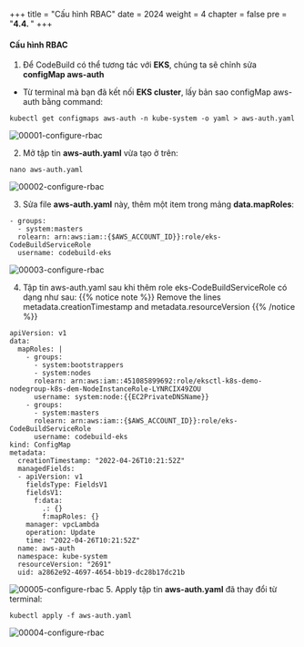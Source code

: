 +++
title = "Cấu hình RBAC"
date = 2024
weight = 4
chapter = false
pre = "<b>4.4. </b>"
+++

#### Cấu hình RBAC

1. Để CodeBuild có thể tương tác với **EKS**, chúng ta sẽ chỉnh sửa **configMap aws-auth**
- Từ terminal mà bạn đã kết nối **EKS cluster**, lấy bản sao configMap aws-auth bằng command:
```
kubectl get configmaps aws-auth -n kube-system -o yaml > aws-auth.yaml
```
![00001-configure-rbac](../images/4-Generate-Code-Pipeline/4-configure-rbac/00001-configure-rbac.png?width=90pc)

2. Mở tập tin **aws-auth.yaml** vừa tạo ở trên:
```
nano aws-auth.yaml
```
![00002-configure-rbac](../images/4-Generate-Code-Pipeline/4-configure-rbac/00002-configure-rbac.png?width=90pc)

3. Sửa file **aws-auth.yaml** này, thêm một item trong mảng **data.mapRoles**:
```
- groups:
  - system:masters
  rolearn: arn:aws:iam::{$AWS_ACCOUNT_ID}}:role/eks-CodeBuildServiceRole
  username: codebuild-eks

```
![00003-configure-rbac](../images/4-Generate-Code-Pipeline/4-configure-rbac/00003-configure-rbac.png?width=90pc)

4. Tập tin aws-auth.yaml sau khi thêm role eks-CodeBuildServiceRole có dạng như sau:
{{% notice note %}}
Remove the lines metadata.creationTimestamp and metadata.resourceVersion
{{% /notice %}}
```
apiVersion: v1
data:
  mapRoles: |
    - groups:
      - system:bootstrappers
      - system:nodes
      rolearn: arn:aws:iam::451085899692:role/eksctl-k8s-demo-nodegroup-k8s-dem-NodeInstanceRole-LYNRCIX49ZOU
      username: system:node:{{EC2PrivateDNSName}}
    - groups:
      - system:masters
      rolearn: arn:aws:iam::{$AWS_ACCOUNT_ID}}:role/eks-CodeBuildServiceRole
      username: codebuild-eks
kind: ConfigMap
metadata:
  creationTimestamp: "2022-04-26T10:21:52Z"
  managedFields:
  - apiVersion: v1
    fieldsType: FieldsV1
    fieldsV1:
      f:data:
        .: {}
        f:mapRoles: {}
    manager: vpcLambda
    operation: Update
    time: "2022-04-26T10:21:52Z"
  name: aws-auth
  namespace: kube-system
  resourceVersion: "2691"
  uid: a2862e92-4697-4654-bb19-dc28b17dc21b
```

![00005-configure-rbac](../images/4-Generate-Code-Pipeline/4-configure-rbac/00005-configure-rbac.png?width=90pc)
5. Apply tập tin **aws-auth.yaml** đã thay đổi từ terminal:
```
kubectl apply -f aws-auth.yaml
```

![00004-configure-rbac](../images/4-Generate-Code-Pipeline/4-configure-rbac/00004-configure-rbac.png?width=90pc)